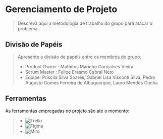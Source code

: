 # Gerenciamento de Projeto

> Descreva aqui a metodologia de trabalho do grupo para atacar o
> problema.

## Divisão de Papéis

> Apresente a divisão de papéis entre os membros do grupo.
> - Product Owner : Matheus Marinho Gonçalves Vieira
> - Scrum Master : Felipe Erasmo Cabral Neto
> - Equipe: Priscila Silva Soares, Gabriel Lisa Visconti Silva, Pedro Augusto Gomes Ferreira de Albuquerque, Lauro Mendes Cunha

## Ferramentas

As ferramentas empregadas no projeto são até o momento:

> - ![Trello](https://trello.com/b/x69hZr3K/harmonização)
> - ![Figma](https://www.figma.com/file/uAEthv151mhegzpjdWXzSw/Untitled?node-id=0%3A1)
> - ![Miro](https://miro.com/app/board/o9J_ly2Tdpw=/)
